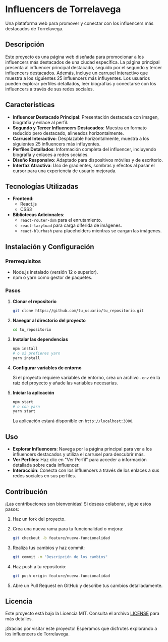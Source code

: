 # Influencers de Torrelavega

Una plataforma web para promover y conectar con los influencers más destacados de Torrelavega.

## Descripción

Este proyecto es una página web diseñada para promocionar a los influencers más destacados de una ciudad específica. La página principal presenta al influencer principal destacado, seguido por el segundo y tercer influencers destacados. Además, incluye un carrusel interactivo que muestra a los siguientes 25 influencers más influyentes. Los usuarios pueden explorar perfiles detallados, leer biografías y conectarse con los influencers a través de sus redes sociales.

## Características

- **Influencer Destacado Principal**: Presentación destacada con imagen, biografía y enlace al perfil.
- **Segundo y Tercer Influencers Destacados**: Muestra en formato reducido pero destacado, alineados horizontalmente.
- **Carrusel Interactivo**: Desplazable horizontalmente, muestra a los siguientes 25 influencers más influyentes.
- **Perfiles Detallados**: Información completa del influencer, incluyendo biografía y enlaces a redes sociales.
- **Diseño Responsivo**: Adaptado para dispositivos móviles y de escritorio.
- **Interfaz Atractiva**: Uso de gradientes, sombras y efectos al pasar el cursor para una experiencia de usuario mejorada.

## Tecnologías Utilizadas

- **Frontend**:
  - React.js
  - CSS3
- **Bibliotecas Adicionales**:
  - `react-router-dom` para el enrutamiento.
  - `react-lazyload` para carga diferida de imágenes.
  - `react-blurhash` para placeholders mientras se cargan las imágenes.

## Instalación y Configuración

### Prerrequisitos

- Node.js instalado (versión 12 o superior).
- npm o yarn como gestor de paquetes.

### Pasos

1. **Clonar el repositorio**

   ```bash
   git clone https://github.com/tu_usuario/tu_repositorio.git
   ```

2. **Navegar al directorio del proyecto**

   ```bash
   cd tu_repositorio
   ```

3. **Instalar las dependencias**

   ```bash
   npm install
   # o si prefieres yarn
   yarn install
   ```

4. **Configurar variables de entorno**

   Si el proyecto requiere variables de entorno, crea un archivo `.env` en la raíz del proyecto y añade las variables necesarias.

5. **Iniciar la aplicación**

   ```bash
   npm start
   # o con yarn
   yarn start
   ```

   La aplicación estará disponible en `http://localhost:3000`.

## Uso

- **Explorar Influencers**: Navega por la página principal para ver a los influencers destacados y utiliza el carrusel para descubrir más.
- **Ver Perfiles**: Haz clic en "Ver Perfil" para acceder a información detallada sobre cada influencer.
- **Interacción**: Conecta con los influencers a través de los enlaces a sus redes sociales en sus perfiles.

## Contribución

¡Las contribuciones son bienvenidas! Si deseas colaborar, sigue estos pasos:

1. Haz un fork del proyecto.
2. Crea una nueva rama para tu funcionalidad o mejora:

   ```bash
   git checkout -b feature/nueva-funcionalidad
   ```

3. Realiza tus cambios y haz commit:

   ```bash
   git commit -m "Descripción de los cambios"
   ```

4. Haz push a tu repositorio:

   ```bash
   git push origin feature/nueva-funcionalidad
   ```

5. Abre un Pull Request en GitHub y describe tus cambios detalladamente.

## Licencia

Este proyecto está bajo la Licencia MIT. Consulta el archivo [LICENSE](LICENSE) para más detalles.

¡Gracias por visitar este proyecto! Esperamos que disfrutes explorando a los influencers de Torrelavega.
